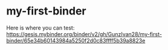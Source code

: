 # my-first-binder
Here is where you can test: https://gesis.mybinder.org/binder/v2/gh/GunzIvan28/my-first-binder/65e34b60143984a5250f2d0c83ffff5b39a8823e
